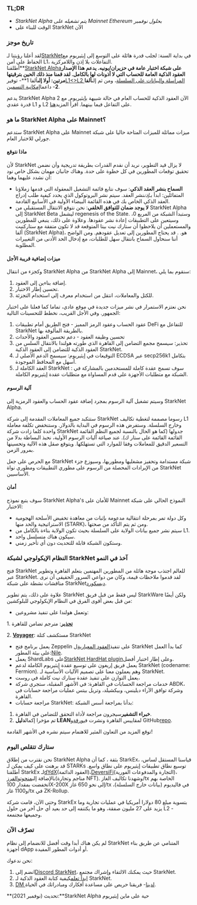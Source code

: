 ### TL;DR

* *StarkNet Alpha يتم تشغيله على Mainnet Ethereum بحلول نوفمبر*
* الوقت للبناء على StarkNet الآن

### تاريخ موجز

لقد أعلنا رؤيتنا لـ[StarkNet](https://starkware.co/product/starknet/)في بداية السنة: لجلب قدرة هائلة على التوسع إلى إيثيريوم مع الحفاظ على أمن L1، التفاعلات بلا إذن واللامركزية.\
أطلقنا**[StarkNet Alpha](https://medium.com/starkware/starknet-planets-alpha-on-ropsten-e7494929cb95)**على شبكة اختبار عامة في حزيران/يونيه. يدعم هذا الإصدار العقود الذكية العامة للحساب التي لا أذونات لها بالكامل. لقد قمنا منذ ذلك الحين بترقيتها مرتين: أولا إلى**ألفا 1**- توفير[L1<>L2 المراسلة والبيانات على السلسلة](https://medium.com/starkware/starknet-alpha-1-90c3348cca4f)، ومن ثم إلى**ألفا 2**- داعما[إمكانية التسمين](https://medium.com/starkware/starknet-alpha-2-4aa116f0ecfc).

يدعم StarkNet Alpha 2 الآن العقود الذكية للحساب العام في حالة شبيهة بإيثيريوم, مع قدرة عقدي L1 و L2 على التفاعل فيما بينهما. اقرأ المزيد[هنا](https://www.cairo-lang.org/docs/hello_starknet/index.html).

### ما هو StarkNet Alpha على Mainnet؟

ستدعم StarkNet Alpha على Mainnet ميزات مماثلة للميزات المتاحة حاليا على شبكة جورلي للاختبار العام.

#### **ماذا نتوقع**

لأن StarkNet لا يزال قيد التطوير، نريد أن نقدم القدرات بطريقة تدريجية وأن نضمن تحقيق توقعات المطورين في كل خطوة على حدة. وهناك جانبان مهمان بشكل خاص نود أن نشدد عليهما وهما:

* **السماح بنشر العقد الذكي**: سوف نتابع قائمة التشغيل المعقولة التي قدمها زملاؤنا المتفائلين: ابدأ بـ*إذن*نشر العقد. سيتم نشر البروتوكول الذي يحدد كيفية طلب إدراج العقد الذكي الخاص بك في هذه القائمة البيضاء الأولية في الأسابيع القادمة.
* **لا يوجد ضمان للتوافق الخلفي**: نحن نتوقع الانتقال المستقبلي من StarkNet Alpha إلى StarkNet Beta ليشمل regenesis of the State. وستبدأ الشبكة من المربع 0، وسيتعين على التطبيقات إعادة نشر عقودها. وعلاوة على ذلك، ينبغي للمطورين والمستعملين أن يلاحظوا أن ستارك نيت بيتا المتوقعة قد لا تكون متفقة مع ستاركنيت ألفا (StarkNet Alpha)، هو. . قد يحتاج المطورين إلى تعديل عقودهم. ومن الواضح أننا سنحاول السماح بانتقال سهل للطلبات، مع إدخال الحد الأدنى من التغييرات المطلوبة.

#### ميزات إضافية قريبة الأجل

وكجزء من انتقال StarkNet Alpha من StarkNet Alpha إلى Mainnet، سنقوم بما يلي:

1. إضافة بناءين إلى العقود.
2. تحسين إطار الاختبار.
3. للكتل والمعاملات، انتقل من استخدام معرف إلى استخدام التجزئة.

نحن نعتزم الاستمرار في نشر ميزات جديدة في موقع عادي، تماما كما فعلنا على اختبار الجمهور. وفي الأجل القريب، نخطط للتحسينات التالية:

1. عقود الحساب وعقود الرمز المميز - فتح الطريق أمام تطبيقات DeFi للتفاعل مع StarkNet بالطريقة المألوفة بها.
2. تحسين وظيفة العقود - دعم تحسين العقود والأحداث
3. تحذير: سيسمح مجمع التضامن إلى القاهرة الذي طورته هولندا بالانتقال السلس من العقود الذكية للتضامن إلى العقود الذكية StarkNet.
4. التوقيعات في إيثيريوم: سيسمح الدعم الأصلي لـ ECDSA عبر secp256k1 بتكامل أسهل مع المحافظ الموجودة.
5. العقد الكاملة لـ StarkNet : سوف تسمح عقدة كاملة للمستخدمين بالمشاركة في الشبكة مع متطلبات الأجهزة على قدم المساواة مع متطلبات عقدة إيثيريوم الكاملة.

#### آلية الرسوم

وسيتم تشغيل آلية الرسوم بمجرد إضافة عقود الحساب والعقود الرمزية إلى StarkNet Alpha.

ستتكبد جميع المعاملات المقدمة إلى شركة StarkNet رسوما مصممة لتغطية تكاليف L1 وخارج السلسلة. وستفرض هذه الرسوم في البداية بالدولار. وستنخفض تكلفة معاملة واحدة كلما زادت شركة StarkNet جدولها (كما هو الحال بالنسبة لجميع النظم القائمة القائمة القائمة على ستار ك). عند صياغة آليات الرسوم الأولية، نحبذ البساطة بدلا من التسعير الدقيق للمعاملات وفقا للموارد التي تستهلكها. ويتوقع صقل هذه الآلية وتحسينها بمرور الزمن.

مع الحرص على جعل StarkNet شبكة مستدامة وتحفيز مشغليها ومطوريها، وسيوزع جزء من الإيرادات المحصلة من الرسوم على مطوري التطبيقات ومطوري نواة StarkNet الأساسيين.

#### أمان

سوف يتبع نموذج StarkNet Alpha's للأمان على Mainnet النموذج الحالي على شبكة الاختبار:

* وكل دولة تمر بمرحلة انتقالية مدعومة بإثبات من معاهدة تخفيض الأسلحة الهجومية الاستراتيجية والحد منها (STARK)، ومن ثم يتم التأكد من صحتها.
* سيتم نشر جميع بيانات الولاية على السلسلة بحيث تكون الولاية بناءة بالكامل من L1.
* سيكون هناك متسلسل واحد.
* وستكون الشبكة قابلة للتحديث دون أي تأخير زمني.

### النظام الإيكولوجي لشبكة StarkNet آخذ في النمو

فتح StarkNet للعالم اجتذب موجة هائلة من المطورين المهتمين بتعلم القاهرة وتطوير عبر StarkNet. لقد قدموا ملاحظات قيمة، وكان من دواعي السرور الحقيقي أن نرى مناقشات نشطة على شبكة StarkNet[ديسكورد](https://discord.gg/uJ9HZTUk2Y).

علاوة على ذلك، يتم تطوير StarkNet ليس فقط من قبل فريق StarkWare ولكن أيضًا من قبل بعض أقوى الفرق في النظام الإيكولوجي للبلوكشين:

* وتعمل هولندا على تنفيذ مشروعين:

1. **[تحذير](https://github.com/NethermindEth/warp)**: مترجم تضامن للقاهرة

2. **[Voyager](https://voyager.online/)**: مستكشف كتلة StarkNet

* يعمل برنامج فتح Zeppelin على تنفيذ[العقود المعيارية](https://github.com/OpenZeppelin/cairo-contracts/tree/main/contracts)ل StarkNet كما بدأ العمل على بيئة المطور:[Nile](https://github.com/martriay/nile).
* يعمل ShardLabs على[StarkNet HardHat plugin](https://github.com/Shard-Labs/starknet-hardhat-plugin)وعلى إطار اختبار أفضل.
* يعمل فريق إريغون على توسيع عقدة إيثيريوم الكاملة لدعم StarkNet (codename: Fermion). وهم يعملون معنا على تصميم الآليات الأساسية لـ StarkNet.
* يعمل التوازن على تنفيذ عقدة ستارك نيت كاملة في روست،
* خدمات مراجعة الحسابات في القاهرة: في الأشهر المقبلة، ستجري شركة ABDK، وشركة توافق الآراء ديلينس، وبيكشيلد، وتريل بيتس عمليات مراجعة حسابات في القاهرة.
* مراجعة حسابات StarkNet: بدأنا بمراجعة أسس الشبكة:

1. **خبراء التشفير**سيجرون مراجعة لأداة التحقق للتضامن في القاهرة.
2. تم مؤخرا إكمال**دليل LEAN**لمقاييس القاهرة ونشرت في[ورقة](https://arxiv.org/abs/2109.14534)و GitHub[repo](https://github.com/starkware-libs/formal-proofs).

توقع المزيد من التعاون المثير للاهتمام سيتم نشره في الأشهر القادمة!

### ستارك تتقلص اليوم

نحن نقترب من إطلاق StarkNet Alpha بثقة ، كما أن StarkEx، قياسنا المستقل لساس، قد برهنت على كيف يمكن لـ STARKs توسيع نطاق تطبيقات إيثيريوم على نطاق واسع. أطلقنا StarkEx لـ[dYdX](https://dydx.exchange/)(العقود الدائمة)،[DeversiFi](https://www.deversifi.com/)(التجارة والمدفوعات الفورية)، بالإضافة إلى[منحوت](https://www.immutable.com/)و[الفرز](https://sorare.com/)(مناجم وتجارة NFT). وشهدنا تكاليف الغاز/tx الخاصة بهم انخفضت بمقدار 100X-200X إلى نحو 650 غاز/tx في فاليديوم (بيانات خارج السلسلة)، و1100 غاز/tx في ZK-Rollup.

وحتى الآن، قامت شركة StarkEx بتسوية مبلغ 80 دولارا أمريكيا في عمليات تجارية وما يزيد على 27 مليون صفقة، وهو ما يكتنفه إلى حد بعيد أي حل آخر من حلول L2 - وجميعها مجتمعة.

### تصرّف الآن

لم يكن هناك أبدا وقت أفضل للانضمام إلى نظام StarkNet المتنامي عن طريق بناء أجهزة dApp أو أدوات المطور المفيدة.

نحن ندعوك:

1. انضم إلى[Discord StarkNet](https://discord.gg/uJ9HZTUk2Y)، حيث يمكنك الالتقاء وإشراك مجتمع StarkNet.
2. [ابدأ تعلم](https://www.cairo-lang.org/docs/hello_starknet/index.html)كيفية كتابة العقود الذكية لـ StarkNet.
3. [DM لدينا](https://twitter.com/StarkWareLtd)- فريقنا حريص على مساعدة أفكارك ومبادراتك في الحياة.

**تحديث (نوفمبر 2021):**StarkNet Alpha حية على ماين إيثيريوم